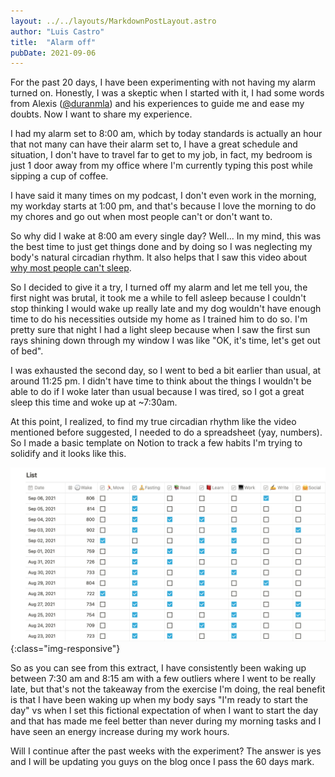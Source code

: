 ```yaml
---
layout: ../../layouts/MarkdownPostLayout.astro
author: "Luis Castro"
title:  "Alarm off"
pubDate: 2021-09-06
---
```


For the past 20 days, I have been experimenting with not having my alarm turned on. Honestly, I was a skeptic when I
started with it, I had some words from Alexis ([@duranmla](https://twitter.com/duranmla)) and his experiences to guide
me and ease my doubts. Now I want to share my experience.

I had my alarm set to 8:00 am, which by today standards is actually an hour that not many can have their alarm set to, I
have a great schedule and situation, I don't have to travel far to get to my job, in fact, my bedroom is just 1 door
away from my office where I'm currently typing this post while sipping a cup of coffee.

I have said it many times on my podcast, I don't even work in the morning, my workday starts at 1:00 pm, and that's
because I love the morning to do my chores and go out when most people can't or don't want to.

So why did I wake at 8:00 am every single day? Well... In my mind, this was the best time to just get things done and by
doing so I was neglecting my body's natural circadian rhythm. It also helps that I saw this video
about [why most people can't sleep](https://www.youtube.com/watch?v=1otF0N6surM).

So I decided to give it a try, I turned off my alarm and let me tell you, the first night was brutal, it took me a while
to fell asleep because I couldn't stop thinking I would wake up really late and my dog wouldn't have enough time to
do his necessities outside my home as I trained him to do so. I'm pretty sure that night I had a light sleep because
when I saw the first sun rays shining down through my window I was like "OK, it's time, let's get out of bed".

I was exhausted the second day, so I went to bed a bit earlier than usual, at around 11:25 pm. I didn't have time to
think about the things I wouldn't be able to do if I woke later than usual because I was tired, so I got a great sleep
this time and woke up at ~7:30am.

At this point, I realized, to find my true circadian rhythm like the video mentioned before suggested, I needed to do a
spreadsheet (yay, numbers). So I made a basic template on Notion to track a few habits I'm trying to solidify and it
looks like this.

![Notion habit tracker template glimpse](/images/notion-habit-tracking-glimpse.png){:class="img-responsive"}

So as you can see from this extract, I have consistently been waking up between 7:30 am and 8:15 am with a few outliers
where I went to be really late, but that's not the takeaway from the exercise I'm doing, the real benefit is that I have
been waking up when my body says "I'm ready to start the day" vs when I set this fictional expectation of when I want to
start the day and that has made me feel better than never during my morning tasks and I have seen an energy increase
during my work hours.

Will I continue after the past weeks with the experiment? The answer is yes and I will be updating you guys on the blog
once I pass the 60 days mark.
